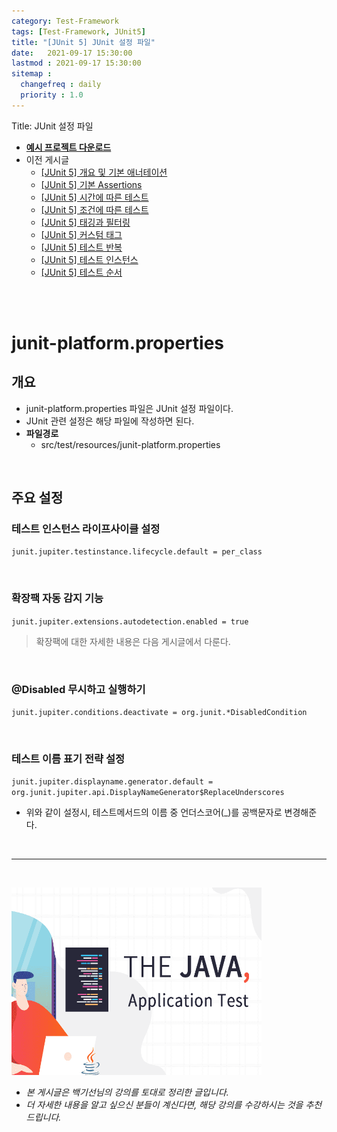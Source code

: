 ```yaml
---
category: Test-Framework
tags: [Test-Framework, JUnit5]
title: "[JUnit 5] JUnit 설정 파일"
date:   2021-09-17 15:30:00 
lastmod : 2021-09-17 15:30:00
sitemap :
  changefreq : daily
  priority : 1.0
---
```


Title: JUnit 설정 파일

- **[예시 프로젝트 다운로드](https://github.com/TaegyunWoo/Spring-Test-Code-Example)**
- 이전 게시글
    - [[JUnit 5] 개요 및 기본 애너테이션](https://taegyunwoo.github.io/test-framework/TestFramework_JUnit5_SummaryAndBasicAnnotation)
    - [[JUnit 5] 기본 Assertions](https://taegyunwoo.github.io/test-framework/TestFramework_JUnit5_BasicAssertions)
    - [[JUnit 5] 시간에 따른 테스트](https://taegyunwoo.github.io/test-framework/TestFramework_JUnit5_TimeAssertions)
    - [[JUnit 5] 조건에 따른 테스트](https://taegyunwoo.github.io/test-framework/TestFramework_JUnit5_ConditionalAssertions)
    - [[JUnit 5] 태깅과 필터링](https://taegyunwoo.github.io/test-framework/TestFramework_JUnit5_Tagging)
    - [[JUnit 5] 커스텀 태그](https://taegyunwoo.github.io/test-framework/TestFramework_JUnit5_CustomTag)
    - [[JUnit 5] 테스트 반복](https://taegyunwoo.github.io/test-framework/TestFramework_JUnit5_RepeatTest)
    - [[JUnit 5] 테스트 인스턴스](https://taegyunwoo.github.io/test-framework/TestFramework_JUnit5_TestInstance)
    - [[JUnit 5] 테스트 순서](https://taegyunwoo.github.io/test-framework/TestFramework_JUnit5_TestSequence)

<br/><br/>

# junit-platform.properties

## 개요

- junit-platform.properties 파일은 JUnit 설정 파일이다.
- JUnit 관련 설정은 해당 파일에 작성하면 된다.
- **파일경로**
    - src/test/resources/junit-platform.properties

<br/>

## 주요 설정

### 테스트 인스턴스 라이프사이클 설정

`junit.jupiter.testinstance.lifecycle.default = per_class`

<br/>

### 확장팩 자동 감지 기능

`junit.jupiter.extensions.autodetection.enabled = true`

> 확장팩에 대한 자세한 내용은 다음 게시글에서 다룬다.

<br/>

### @Disabled 무시하고 실행하기

`junit.jupiter.conditions.deactivate = org.junit.*DisabledCondition`

<br/>

### 테스트 이름 표기 전략 설정

`junit.jupiter.displayname.generator.default = org.junit.jupiter.api.DisplayNameGenerator$ReplaceUnderscores`

- 위와 같이 설정시, 테스트메서드의 이름 중 언더스코어(_)를 공백문자로 변경해준다.

<br>

---

<br>

<a href="https://inf.run/htNB"><img src="/assets/img/Inflearn_Java_Test/logo.png" width="400px" height="300px"></a>

- *본 게시글은 백기선님의 강의를 토대로 정리한 글입니다.*
- *더 자세한 내용을 알고 싶으신 분들이 계신다면, 해당 강의를 수강하시는 것을 추천드립니다.*